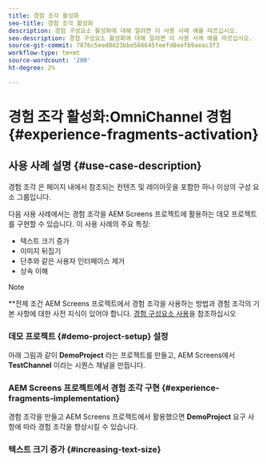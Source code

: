 ```yaml
---
title: 경험 조각 활성화
seo-title: 경험 조각 활성화
description: 경험 구성요소 활성화에 대해 알려면 이 사용 사례 예를 따르십시오.
seo-description: 경험 구성요소 활성화에 대해 알려면 이 사용 사례 예를 따르십시오.
source-git-commit: 7876c5eed8d23bbe566645feefd8eefb9aeac3f3
workflow-type: tm+mt
source-wordcount: '200'
ht-degree: 2%

---
```



# 경험 조각 활성화:OmniChannel 경험 {#experience-fragments-activation}

## 사용 사례 설명 {#use-case-description}

경험 조각 은 페이지 내에서 참조되는 컨텐츠 및 레이아웃을 포함한 하나 이상의 구성 요소 그룹입니다.

다음 사용 사례에서는 경험 조각을 AEM Screens 프로젝트에 활용하는 데모 프로젝트를 구현할 수 있습니다. 이 사용 사례의 주요 특징:

* 텍스트 크기 증가
* 이미지 뒤집기
* 단추와 같은 사용자 인터페이스 제거
* 상속 이해

>[!NOTE]
>**전제 조건
>AEM Screens 프로젝트에서 경험 조각을 사용하는 방법과 경험 조각의 기본 사항에 대한 사전 지식이 있어야 합니다. [경험 구성요소 사용](/help/user-guide/experience-fragments-in-screens.md)을 참조하십시오

### 데모 프로젝트 {#demo-project-setup} 설정

아래 그림과 같이 **DemoProject** 라는 프로젝트를 만들고, AEM Screens에서 **TestChannel** 이라는 시퀀스 채널을 만듭니다.

### AEM Screens 프로젝트에서 경험 조각 구현 {#experience-fragments-implementation}

경험 조각을 만들고 AEM Screens 프로젝트에서 활용했으면 **DemoProject** 요구 사항에 따라 경험 조각을 향상시킬 수 있습니다.

### 텍스트 크기 증가 {#increasing-text-size}







